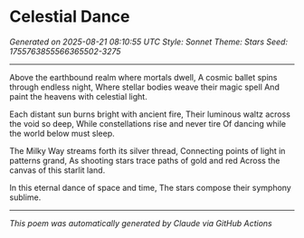 # Celestial Dance

*Generated on 2025-08-21 08:10:55 UTC*
*Style: Sonnet*
*Theme: Stars*
*Seed: 1755763855566365502-3275*

---

Above the earthbound realm where mortals dwell,
A cosmic ballet spins through endless night,
Where stellar bodies weave their magic spell
And paint the heavens with celestial light.

Each distant sun burns bright with ancient fire,
Their luminous waltz across the void so deep,
While constellations rise and never tire
Of dancing while the world below must sleep.

The Milky Way streams forth its silver thread,
Connecting points of light in patterns grand,
As shooting stars trace paths of gold and red
Across the canvas of this starlit land.

In this eternal dance of space and time,
The stars compose their symphony sublime.

---

*This poem was automatically generated by Claude via GitHub Actions*